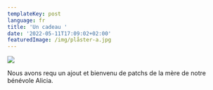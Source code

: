 ```yaml
---
templateKey: post
language: fr
title: 'Un cadeau '
date: '2022-05-11T17:09:02+02:00'
featuredImage: /img/plåster-a.jpg
---
```

![](/img/plåster-a.jpg)

Nous avons requ un ajout et bienvenu de patchs de la mère de notre bénévole Alicia.

